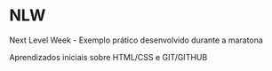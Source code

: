 # NLW
Next Level Week - Exemplo prático desenvolvido durante a maratona

Aprendizados iniciais sobre HTML/CSS e GIT/GITHUB

